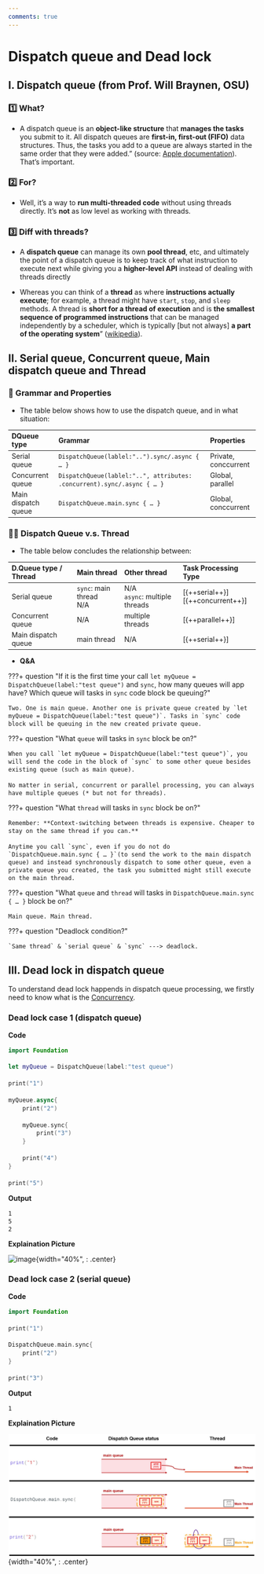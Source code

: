 ```yaml
---
comments: true
---
```


# **Dispatch queue and Dead lock**


## **I. Dispatch queue (from Prof. Will Braynen, OSU)**

### **1️⃣ What?**

* A dispatch queue is an **object-like structure** that **manages the tasks** you submit to it. All dispatch queues are **first-in, first-out (FIFO)** data structures. Thus, the tasks you add to a queue are always started in the same order that they were added.” (source: [Apple documentation](https://developer.apple.com/library/archive/documentation/General/Conceptual/ConcurrencyProgrammingGuide/OperationQueues/OperationQueues.html)). That’s important.

### **2️⃣ For?**

* Well, it’s a way to **run multi-threaded code** without using threads directly. It’s **not** as low level as working with threads. 

### **3️⃣ Diff with threads?**

* A **dispatch queue** can manage its own **pool thread**, etc, and ultimately the point of a dispatch queue is to keep track of what instruction to execute next while giving you a **higher-level API** instead of dealing with threads directly

* Whereas you can think of a **thread** as where **instructions actually execute**; for example, a thread might have `start`, `stop`, and `sleep` methods. A thread is **short for a thread of execution** and is **the smallest sequence of programmed instructions** that can be managed independently by a scheduler, which is typically [but not always] **a part of the operating system**” ([wikipedia](https://en.wikipedia.org/wiki/Thread_(computing))).  


## **II. Serial queue, Concurrent queue, Main dispatch queue and Thread**

### **🤏 Grammar and Properties** 

* The table below shows how to use the dispatch queue, and in what situation:
  
| DQueue type | Grammar | Properties | 
| :---------- | :----------------------------------- | :----------------------------------- |
| Serial queue | `DispatchQueue(lablel:"..").sync/.async { … }` | Private, conccurrent |
| Concurrent queue | `DispatchQueue(lablel:"..", attributes: .concurrent).sync/.async { … }` | Global, parallel |
| Main dispatch queue | `DispatchQueue.main.sync { … }` | Global, conccurrent |

### **👯‍♀️ Dispatch Queue v.s. Thread** 

* The table below concludes the relationship between:
  
| D.Queue type / Thread | Main thread | Other thread | Task Processing Type |
| :---------- | :---------------|:--------------- |:--------------- |
| Serial queue |  `sync`: main thread <br /> N/A | N/A <br /> `async`: multiple threads  |[{++serial++}] <br />[{++concurrent++}]|
| Concurrent queue | N/A  | multiple threads |[{++parallel++}] |
| Main dispatch queue | main thread  | N/A |[{++serial++}]|

* **Q&A**

???+ question "If it is the first time your call `let myQueue = DispatchQueue(label:"test queue")` and `sync`, how many queues will app have? Which queue will tasks in `sync` code block be queuing?"

    Two. One is main queue. Another one is private queue created by `let myQueue = DispatchQueue(label:"test queue")`. Tasks in `sync` code block will be queuing in the new created private queue.
  
???+ question "What `queue` will tasks in `sync` block be on?"

    When you call `let myQueue = DispatchQueue(label:"test queue")`, you will send the code in the block of `sync` to some other queue besides existing queue (such as main queue).

    No matter in serial, concurrent or parallel processing, you can always have multiple queues (* but not for threads).

???+ question "What `thread` will tasks in `sync` block be on?"

    Remember: **Context-switching between threads is expensive. Cheaper to stay on the same thread if you can.**

    Anytime you call `sync`, even if you do not do `DispatchQueue.main.sync { … }`(to send the work to the main dispatch queue) and instead synchronously dispatch to some other queue, even a private queue you created, the task you submitted might still execute on the main thread.

???+ question "What `queue` and `thread` will tasks in `DispatchQueue.main.sync { … }` block be on?"

    Main queue. Main thread.

???+ question "Deadlock condition?"
    
    `Same thread` & `serial queue` & `sync` ---> deadlock.



## **III. Dead lock in dispatch queue**

To understand dead lock happends in dispatch queue processing, we firstly need to know what is the [Concurrency](../../Others/Concurrency.md).

### **Dead lock case 1 (dispatch queue)**

**Code**

```swift title="dl_1.swift"
import Foundation

let myQueue = DispatchQueue(label:"test queue")

print("1")

myQueue.async{
    print("2")

    myQueue.sync{
        print("3")
    }

    print("4")
}

print("5")
```

**Output**

```
1
5
2
```

**Explaination Picture**

![image](https://user-images.githubusercontent.com/61530469/200782107-5260f3ec-dbd4-442d-b364-a7290d6caa06.png){width="40%", : .center}

### **Dead lock case 2 (serial queue)**

**Code**

```swift title="dl_2.swift"
import Foundation

print("1")  

DispatchQueue.main.sync{
    print("2")
}

print("3")
```

**Output**

```
1
```

**Explaination Picture**

![image](deadlock2.jpg){width="40%", : .center}

